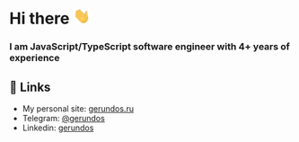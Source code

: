 # Hi there <img src="./hello.gif" width="30px">

### I am JavaScript/TypeScript software engineer with 4+ years of experience


## 🔗 Links

- My personal site: <a href="https://gerundos.ru" target="_blank">gerundos.ru</a>
- Telegram: <a href="https://t.me/gerundos" target="_blank">@gerundos</a>
- Linkedin: <a href="https://ru.linkedin.com/in/gerundos" target="_blank">gerundos</a>
